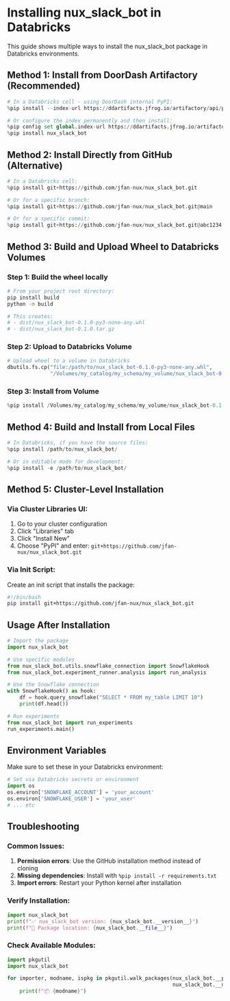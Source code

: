 # Installing nux_slack_bot in Databricks

This guide shows multiple ways to install the nux_slack_bot package in Databricks environments.

## Method 1: Install from DoorDash Artifactory (Recommended)

```python
# In a Databricks cell - using DoorDash internal PyPI:
%pip install --index-url https://ddartifacts.jfrog.io/artifactory/api/pypi/pypi/simple/ nux_slack_bot

# Or configure the index permanently and then install:
%pip config set global.index-url https://ddartifacts.jfrog.io/artifactory/api/pypi/pypi/simple/
%pip install nux_slack_bot
```

## Method 2: Install Directly from GitHub (Alternative)

```python
# In a Databricks cell:
%pip install git+https://github.com/jfan-nux/nux_slack_bot.git

# Or for a specific branch:
%pip install git+https://github.com/jfan-nux/nux_slack_bot.git@main

# Or for a specific commit:
%pip install git+https://github.com/jfan-nux/nux_slack_bot.git@abc1234
```

## Method 3: Build and Upload Wheel to Databricks Volumes

### Step 1: Build the wheel locally
```bash
# From your project root directory:
pip install build
python -m build

# This creates:
# - dist/nux_slack_bot-0.1.0-py3-none-any.whl
# - dist/nux_slack_bot-0.1.0.tar.gz
```

### Step 2: Upload to Databricks Volume
```python
# Upload wheel to a volume in Databricks
dbutils.fs.cp("file:/path/to/nux_slack_bot-0.1.0-py3-none-any.whl", 
              "/Volumes/my_catalog/my_schema/my_volume/nux_slack_bot-0.1.0-py3-none-any.whl")
```

### Step 3: Install from Volume
```python
%pip install /Volumes/my_catalog/my_schema/my_volume/nux_slack_bot-0.1.0-py3-none-any.whl
```

## Method 4: Build and Install from Local Files

```python
# In Databricks, if you have the source files:
%pip install /path/to/nux_slack_bot/

# Or in editable mode for development:
%pip install -e /path/to/nux_slack_bot/
```

## Method 5: Cluster-Level Installation

### Via Cluster Libraries UI:
1. Go to your cluster configuration
2. Click "Libraries" tab
3. Click "Install New"
4. Choose "PyPI" and enter: `git+https://github.com/jfan-nux/nux_slack_bot.git`

### Via Init Script:
Create an init script that installs the package:
```bash
#!/bin/bash
pip install git+https://github.com/jfan-nux/nux_slack_bot.git
```

## Usage After Installation

```python
# Import the package
import nux_slack_bot

# Use specific modules
from nux_slack_bot.utils.snowflake_connection import SnowflakeHook
from nux_slack_bot.experiment_runner.analysis import run_analysis

# Use the Snowflake connection
with SnowflakeHook() as hook:
    df = hook.query_snowflake("SELECT * FROM my_table LIMIT 10")
    print(df.head())

# Run experiments
from nux_slack_bot import run_experiments
run_experiments.main()
```

## Environment Variables

Make sure to set these in your Databricks environment:
```python
# Set via Databricks secrets or environment
import os
os.environ['SNOWFLAKE_ACCOUNT'] = 'your_account'
os.environ['SNOWFLAKE_USER'] = 'your_user'
# ... etc
```

## Troubleshooting

### Common Issues:
1. **Permission errors**: Use the GitHub installation method instead of cloning
2. **Missing dependencies**: Install with `%pip install -r requirements.txt`
3. **Import errors**: Restart your Python kernel after installation

### Verify Installation:
```python
import nux_slack_bot
print(f"✅ nux_slack_bot version: {nux_slack_bot.__version__}")
print(f"📁 Package location: {nux_slack_bot.__file__}")
```

### Check Available Modules:
```python
import pkgutil
import nux_slack_bot

for importer, modname, ispkg in pkgutil.walk_packages(nux_slack_bot.__path__, 
                                                      nux_slack_bot.__name__ + "."):
    print(f"📦 {modname}")
```
